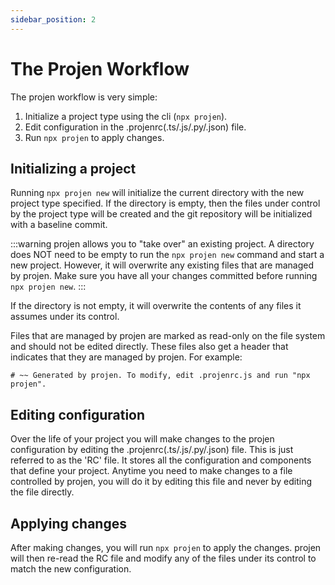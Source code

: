 ```yaml
---
sidebar_position: 2
---
```


# The Projen Workflow

The projen workflow is very simple:

1. Initialize a project type using the cli (`npx projen`).
2. Edit configuration in the .projenrc(.ts/.js/.py/.json) file.
3. Run `npx projen` to apply changes.

## Initializing a project

Running `npx projen new` will initialize the current directory with the new project type specified.
If the directory is empty, then the files under control by the project type will be created and
the git repository will be initialized with a baseline commit.

:::warning
projen allows you to "take over" an existing project. 
A directory does NOT need to be empty to run the `npx projen new` command and start a new project.
However, it will overwrite any existing files that are managed by projen. 
Make sure you have all your changes committed before running `npx projen new`.
:::

If the directory is not empty, it will overwrite the contents of any files it assumes under its control.

Files that are managed by projen are marked as read-only on the file system and should not be edited directly.
These files also get a header that indicates that they are managed by projen. For example:

```text
# ~~ Generated by projen. To modify, edit .projenrc.js and run "npx projen".
```

## Editing configuration

Over the life of your project you will make changes to the projen configuration by editing the .projenrc(.ts/.js/.py/.json) file. This is just referred to as the 'RC' file. 
It stores all the configuration and components that define your project. 
Anytime you need to make changes to a file controlled by projen, you will do it by editing this file and 
never by editing the file directly.

## Applying changes

After making changes, you will run `npx projen` to apply the changes. 
projen will then re-read the RC file and modify any of the files under its control to match the new configuration.
